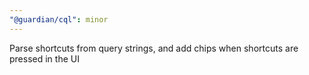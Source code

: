 ```yaml
---
"@guardian/cql": minor
---
```


Parse shortcuts from query strings, and add chips when shortcuts are pressed in the UI
